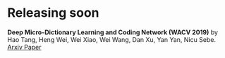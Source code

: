 # Releasing soon

**Deep Micro-Dictionary Learning and Coding Network (WACV 2019)** 
by Hao Tang, Heng Wei, Wei Xiao, Wei Wang, Dan Xu, Yan Yan, Nicu Sebe. [Arxiv Paper](https://arxiv.org/abs/1809.04185)

